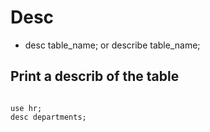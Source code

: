 # Desc
- desc table_name; or describe table_name;
## Print a describ of the table
<pre>
<code>
use hr;
desc departments;
</code>
</pre>
